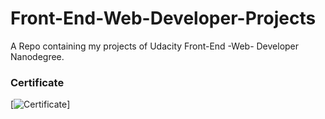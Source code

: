 # Front-End-Web-Developer-Projects
A Repo containing my projects of  Udacity Front-End -Web- Developer Nanodegree.

### Certificate

[![Certificate](/nanodegree_certificate.png)]
